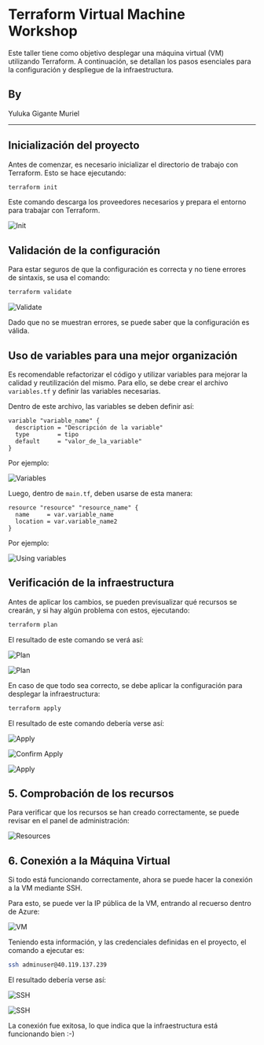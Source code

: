 # Terraform Virtual Machine Workshop

Este taller tiene como objetivo desplegar una máquina virtual (VM) utilizando Terraform. A continuación, se detallan los pasos esenciales para la configuración y despliegue de la infraestructura.  

## By

Yuluka Gigante Muriel

---

## Inicialización del proyecto  

Antes de comenzar, es necesario inicializar el directorio de trabajo con Terraform. Esto se hace ejecutando:  

```bash
terraform init
```  

Este comando descarga los proveedores necesarios y prepara el entorno para trabajar con Terraform.

![Init](docs/images/init.png)

## Validación de la configuración  

Para estar seguros de que la configuración es correcta y no tiene errores de sintaxis, se usa el comando:  

```bash
terraform validate
```  

![Validate](docs/images/validate.png)

Dado que no se muestran errores, se puede saber que la configuración es válida.

## Uso de variables para una mejor organización  

Es recomendable refactorizar el código y utilizar variables para mejorar la calidad y reutilización del mismo. Para ello, se debe crear el archivo `variables.tf` y definir las variables necesarias.  

Dentro de este archivo, las variables se deben definir así:

```hcl
variable "variable_name" {
  description = "Descripción de la variable"
  type        = tipo
  default     = "valor_de_la_variable"
}
```

Por ejemplo:

![Variables](docs/images/variables.png)

Luego, dentro de `main.tf`, deben usarse de esta manera:

```hcl
resource "resource" "resource_name" {
  name     = var.variable_name
  location = var.variable_name2
}
```

Por ejemplo:

![Using variables](docs/images/using_variables.png)

## Verificación de la infraestructura  

Antes de aplicar los cambios, se pueden previsualizar qué recursos se crearán, y si hay algún problema con estos, ejecutando:

```bash
terraform plan
```

El resultado de este comando se verá así:

![Plan](docs/images/plan1.png)

![Plan](docs/images/plan2.png)

En caso de que todo sea correcto, se debe aplicar la configuración para desplegar la infraestructura:  

```bash
terraform apply
```

El resultado de este comando debería verse así:

![Apply](docs/images/apply1.png)

![Confirm Apply](docs/images/confirm_apply.png)

![Apply](docs/images/apply2.png)


## 5. Comprobación de los recursos  

Para verificar que los recursos se han creado correctamente, se puede revisar en el panel de administración:  

![Resources](docs/images/resources.png)

## 6. Conexión a la Máquina Virtual  

Si todo está funcionando correctamente, ahora se puede hacer la conexión a la VM mediante SSH. 

Para esto, se puede ver la IP pública de la VM, entrando al recuerso dentro de Azure:

![VM](docs/images/VM.png)

Teniendo esta información, y las credenciales definidas en el proyecto, el comando a ejecutar es:

```bash
ssh adminuser@40.119.137.239
```

El resultado debería verse así:

![SSH](docs/images/ssh1.png)

![SSH](docs/images/ssh2111.png)

La conexión fue exitosa, lo que indica que la infraestructura está funcionando bien :-)
